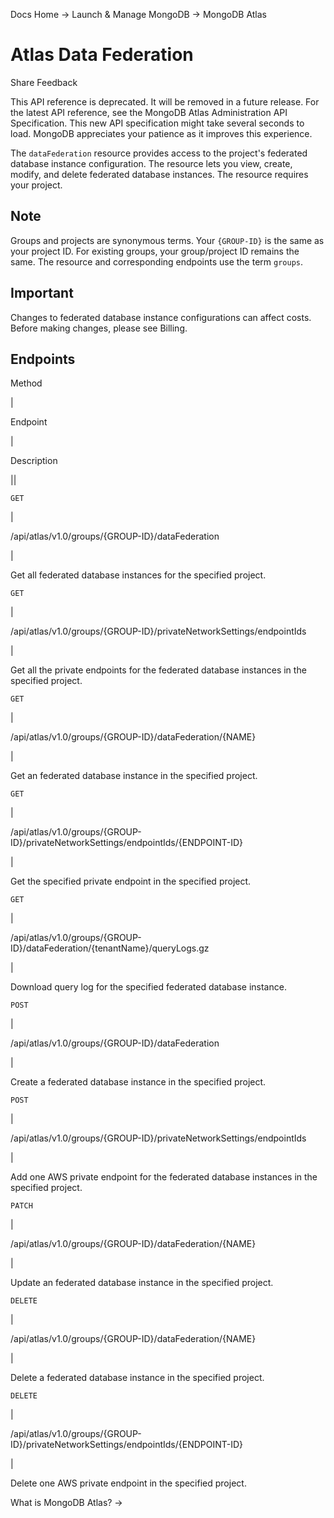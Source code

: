 Docs Home → Launch & Manage MongoDB → MongoDB Atlas

# Atlas Data Federation

Share Feedback

This API reference is deprecated. It will be removed in a future release. For
the latest API reference, see the MongoDB Atlas Administration API
Specification. This new API specification might take several seconds to load.
MongoDB appreciates your patience as it improves this experience.

The `dataFederation` resource provides access to the project's federated
database instance configuration. The resource lets you view, create, modify,
and delete federated database instances. The resource requires your project.

## Note

Groups and projects are synonymous terms. Your `{GROUP-ID}` is the same as
your project ID. For existing groups, your group/project ID remains the same.
The resource and corresponding endpoints use the term `groups`.

## Important

Changes to federated database instance configurations can affect costs. Before
making changes, please see Billing.

## Endpoints

Method

|

Endpoint

|

Description  
  
||  
  
`GET`

|

/api/atlas/v1.0/groups/{GROUP-ID}/dataFederation

|

Get all federated database instances for the specified project.  
  
`GET`

|

/api/atlas/v1.0/groups/{GROUP-ID}/privateNetworkSettings/endpointIds

|

Get all the private endpoints for the federated database instances in the
specified project.  
  
`GET`

|

/api/atlas/v1.0/groups/{GROUP-ID}/dataFederation/{NAME}

|

Get an federated database instance in the specified project.  
  
`GET`

|

/api/atlas/v1.0/groups/{GROUP-
ID}/privateNetworkSettings/endpointIds/{ENDPOINT-ID}

|

Get the specified private endpoint in the specified project.  
  
`GET`

|

/api/atlas/v1.0/groups/{GROUP-ID}/dataFederation/{tenantName}/queryLogs.gz

|

Download query log for the specified federated database instance.  
  
`POST`

|

/api/atlas/v1.0/groups/{GROUP-ID}/dataFederation

|

Create a federated database instance in the specified project.  
  
`POST`

|

/api/atlas/v1.0/groups/{GROUP-ID}/privateNetworkSettings/endpointIds

|

Add one AWS private endpoint for the federated database instances in the
specified project.  
  
`PATCH`

|

/api/atlas/v1.0/groups/{GROUP-ID}/dataFederation/{NAME}

|

Update an federated database instance in the specified project.  
  
`DELETE`

|

/api/atlas/v1.0/groups/{GROUP-ID}/dataFederation/{NAME}

|

Delete a federated database instance in the specified project.  
  
`DELETE`

|

/api/atlas/v1.0/groups/{GROUP-
ID}/privateNetworkSettings/endpointIds/{ENDPOINT-ID}

|

Delete one AWS private endpoint in the specified project.  
  
What is MongoDB Atlas? →

